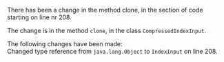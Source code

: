There has been a change in the method clone, in the section of code starting on line nr 208.
  
The change is in the method ```clone```, in the class ```CompressedIndexInput```.
  
The following changes have been made:  
Changed type reference from ```java.lang.Object``` to ```IndexInput``` on line 208.  
